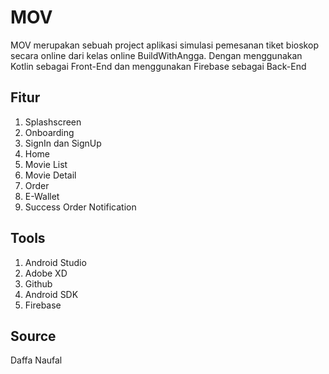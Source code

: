# MOV
MOV merupakan sebuah project aplikasi simulasi pemesanan tiket bioskop secara online dari kelas online BuildWithAngga. Dengan menggunakan Kotlin sebagai Front-End dan menggunakan Firebase sebagai Back-End

## Fitur
1. Splashscreen
2. Onboarding
3. SignIn dan SignUp
4. Home
5. Movie List
6. Movie Detail
7. Order
8. E-Wallet
9. Success Order Notification

## Tools
1. Android Studio
2. Adobe XD
3. Github
4. Android SDK
5. Firebase

## Source
Daffa Naufal 
